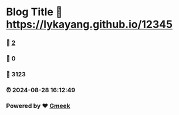 # Blog Title :link: https://lykayang.github.io/12345 
### :page_facing_up: [2](https://lykayang.github.io/12345/tag.html) 
### :speech_balloon: 0 
### :hibiscus: 3123 
### :alarm_clock: 2024-08-28 16:12:49 
### Powered by :heart: [Gmeek](https://github.com/Meekdai/Gmeek)
